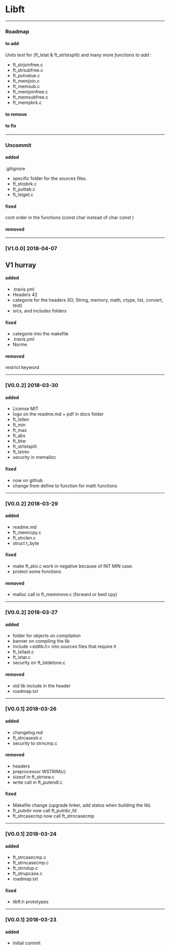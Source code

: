 # Libft
___
### Roadmap

#### to add
_Units test_
for (ft\_lstat & ft\_strlstsplit) and many more
*functions to add :*
* ft\_strjoinfree.c
* ft\_strsubfree.c
* ft\_putvalue.c
* ft\_memjoin.c
* ft\_memsub.c
* ft\_memjoinfree.c
* ft\_memsubfree.c
* ft\_mempbrk.c


#### to remove
#### to fix
___
### Uncommit
#### added
.gitignore
* specific folder for the sources files.
* ft\_strpbrk.c
* ft\_puttab.c
* ft\_lstget.c
#### fixed
cont order in the functions (const char instead of char const )
#### removed
___
### [V1.0.0] 2018-04-07
## V1 hurray
#### added
* .travis.yml
* Headers 42
* categorie for the headers (IO, String, memory, math, ctype, list, convert, test)
* srcs, and includes folders
#### fixed
* categorie into the makefile
* .travis.yml
* Norme
#### removed
restrict keyword

___
### [V0.0.2] 2018-03-30
#### added
* License MIT
* logo on the readme.md + pdf in docs folder
* ft\_lstlen
* ft\_min
* ft\_max
* ft\_abs
* ft\_btw
* ft\_strlstsplit
* ft\_lstrev
* security in memalloc
#### fixed
* now on github
* change from define to function for math functions

___
### [V0.0.2] 2018-03-29
#### added
* readme.md
* ft_memrcpy.c
* ft_strclen.c
* struct t_byte
#### fixed
* make ft_atoi.c work in negative because of INT MIN case. 
* protect some fonctions
#### removed
* malloc call in ft_memmove.c (forward or bwd cpy)

---
### [V0.0.2] 2018-03-27
#### added
* folder for objects on compilation
* banner on compiling the lib
* include <stdlib.h> into sources files that require it
* ft_lstlast.c
* ft_lstat.c
* security on ft_lstdelone.c
#### removed
* std lib include in the header
* roadmap.txt

___
### [V0.0.1] 2018-03-26
#### added
* changelog.md
* ft_strcasestr.c
* security to strncmp.c
#### removed
* headers
* preprocessor WSTRIM(c)
* sizeof in ft_strnew.c
* write call in ft_putendl.c
#### fixed
* Makefile change (upgrade linker, add status when building the lib)
* ft_putnbr now call ft_putnbr\_fd
* ft_strcasecmp now call ft_strncasecmp

___
### [V0.0.1] 2018-03-24
#### added
* ft_strcasecmp.c
* ft_strncasecmp.c
* ft_strndup.c
* ft_strupcase.c
* roadmap.txt
#### fixed
* libft.h prototypes

___
### [V0.0.1] 2018-03-23
#### added
* Initial commit
